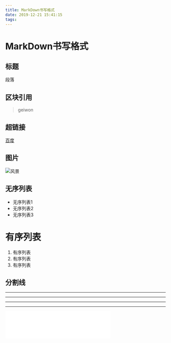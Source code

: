 ```yaml
---
title: MarkDown书写格式
date: 2019-12-21 15:41:15
tags:
---
```

# MarkDown书写格式 
<!-- more -->
## 标题 
 
段落 
## 区块引用
>geiwon
## 超链接
[百度](www.baidu.com) 
## 图片
![风景](https://f10.baidu.com/it/u=2465775762,1509670197&fm=72)

## 无序列表
* 无序列表1
* 无序列表2
* 无序列表3

# 有序列表 
1. 有序列表
2. 有序列表
3. 有序列表

## 分割线
-------
---
----
***
<iframe frameborder="no" border="0" marginwidth="0" marginheight="0" width=330 height=86 src="//music.163.com/outchain/player?type=2&id=1375944176&auto=0&height=66"></iframe>